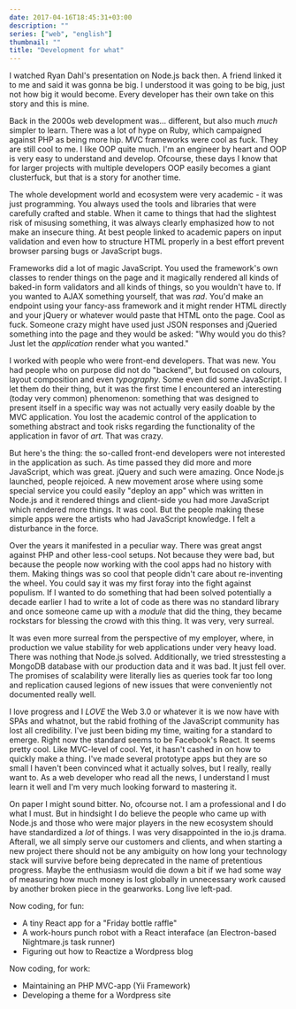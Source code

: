 ```yaml
---
date: 2017-04-16T18:45:31+03:00
description: ""
series: ["web", "english"]
thumbnail: ""
title: "Development for what"
---
```


I watched Ryan Dahl's presentation on Node.js back then. A friend linked it to me and said it was gonna be big. I understood it was going to be big, just not how big it would become. Every developer has their own take on this story and this is mine. 
<!--more-->

Back in the 2000s web development was... different, but also much _much_ simpler to learn. There was a lot of hype on Ruby, which campaigned against PHP as being more hip. MVC frameworks were cool as fuck. They are still cool to me. I like OOP quite much. I'm an engineer by heart and OOP is very easy to understand and develop. Ofcourse, these days I know that for larger projects with multiple developers OOP easily becomes a giant clusterfuck, but that is a story for another time.

The whole development world and ecosystem were very academic - it was just programming. You always used the tools and libraries that were carefully crafted and stable. When it came to things that had the slightest risk of misusing something, it was always clearly emphasized how to not make an insecure thing. At best people linked to academic papers on input validation and even how to structure HTML properly in a best effort prevent browser parsing bugs or JavaScript bugs. 

Frameworks did a lot of magic JavaScript. You used the framework's own classes to render things on the page and it magically rendered all kinds of baked-in form validators and all kinds of things, so you wouldn't have to. If you wanted to AJAX something yourself, that was _rad_. You'd make an endpoint using your fancy-ass framework and it might render HTML directly and your jQuery or whatever would paste that HTML onto the page. Cool as fuck. Someone crazy might have used just JSON responses and jQueried something into the page and they would be asked: "Why would you do this? Just let the _application_ render what you wanted."

I worked with people who were front-end developers. That was new. You had people who on purpose did not do "backend", but focused on colours, layout composition and even _typography_. Some even did some JavaScript. I let them do their thing, but it was the first time I encountered an interesting (today very common) phenomenon: something that was designed to present itself in a specific way was not actually very easily doable by the MVC application. You lost the academic control of the application to something abstract and took risks regarding the functionality of the application in favor of _art_. That was crazy.

But here's the thing: the so-called front-end developers were not interested in the application as such. As time passed they did more and more JavaScript, which was great. jQuery and such were amazing. Once Node.js launched, people rejoiced. A new movement arose where using some special service you could easily "deploy an app" which was written in Node.js and it rendered things and client-side you had more JavaScript which rendered more things. It was cool. But the people making these simple apps were the artists who had JavaScript knowledge. I felt a disturbance in the force.

Over the years it manifested in a peculiar way. There was great angst against PHP and other less-cool setups. Not because they were bad, but because the people now working with the cool apps had no history with them. Making things was so cool that people didn't care about re-inventing the wheel. You could say it was my first foray into the fight against populism. If I wanted to do something that had been solved potentially a decade earlier I had to write a lot of code as there was no standard library and once someone came up with a _module_ that did the thing, they became rockstars for blessing the crowd with this thing. It was very, very surreal.

It was even more surreal from the perspective of my employer, where, in production we value stability for web applications under very heavy load. There was nothing that Node.js solved. Additionally, we tried stresstesting a MongoDB database with our production data and it was bad. It just fell over. The promises of scalability were literally lies as queries took far too long and replication caused legions of new issues that were conveniently not documented really well.

I love progress and I _LOVE_ the Web 3.0 or whatever it is we now have with SPAs and whatnot, but the rabid frothing of the JavaScript community has lost all credibility. I've just been biding my time, waiting for a standard to emerge. Right now the standard seems to be Facebook's React. It seems pretty cool. Like MVC-level of cool. Yet, it hasn't cashed in on how to quickly make a thing. I've made several prototype apps but they are so small I haven't been convinced what it actually solves, but I really, really want to. As a web developer who read all the news, I understand I must learn it well and I'm very much looking forward to mastering it.

On paper I might sound bitter. No, ofcourse not. I am a professional and I do what I must. But in hindsight I do believe the people who came up with Node.js and those who were major players in the new ecosystem should have standardized a _lot_ of things. I was very disappointed in the io.js drama. Afterall, we all simply serve our customers and clients, and when starting a new project there should not be any ambiguity on how long your technology stack will survive before being deprecated in the name of pretentious progress. Maybe the enthusiasm would die down a bit if we had some way of measuring how much money is lost globally in unnecessary work caused by another broken piece in the gearworks. Long live left-pad.

Now coding, for fun: 

- A tiny React app for a "Friday bottle raffle"
- A work-hours punch robot with a React interaface (an Electron-based Nightmare.js task runner)
- Figuring out how to Reactize a Wordpress blog

Now coding, for work: 

- Maintaining an PHP MVC-app (Yii Framework)
- Developing a theme for a Wordpress site
